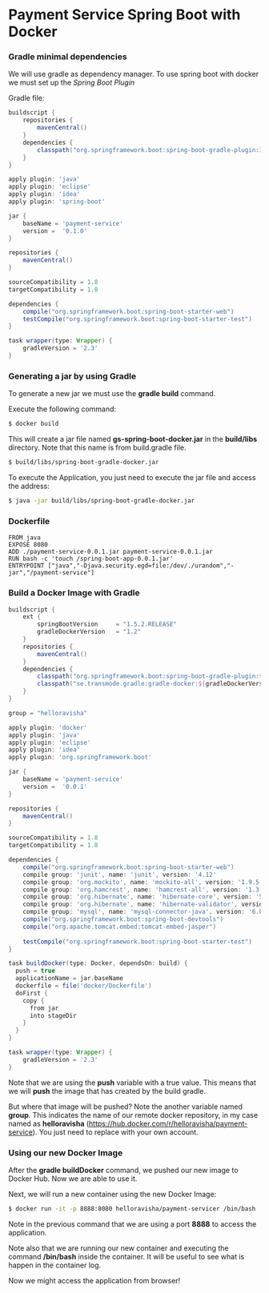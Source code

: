 # Payment Service Spring  Boot with Docker

### Gradle minimal dependencies

We will use gradle as dependency manager. To use spring boot with docker we must set up the *Spring Boot Plugin*

Gradle file:

```gradle
buildscript {
    repositories {
        mavenCentral()
    }
    dependencies {
        classpath("org.springframework.boot:spring-boot-gradle-plugin:1.3.3.RELEASE")
    }
}

apply plugin: 'java'
apply plugin: 'eclipse'
apply plugin: 'idea'
apply plugin: 'spring-boot'

jar {
    baseName = 'payment-service'
    version =  '0.1.0'
}

repositories {
    mavenCentral()
}

sourceCompatibility = 1.8
targetCompatibility = 1.8

dependencies {
    compile("org.springframework.boot:spring-boot-starter-web")
    testCompile("org.springframework.boot:spring-boot-starter-test")
}

task wrapper(type: Wrapper) {
    gradleVersion = '2.3'
}
```


### Generating a jar by using Gradle

To generate a new jar we must use the **gradle build** command. 

Execute the following command:

```bash
$ docker build
```

This will create a jar file named **gs-spring-boot-docker.jar** in the **build/libs** directory. Note that this name is from build.gradle file.

```bash
$ build/libs/spring-boot-gradle-docker.jar
```

To execute the Application, you just need to execute the jar file and access the address:

```bash
$ java -jar build/libs/spring-boot-gradle-docker.jar 
```

### Dockerfile

```docker
FROM java
EXPOSE 8080
ADD ./payment-service-0.0.1.jar payment-service-0.0.1.jar
RUN bash -c 'touch /spring-boot-app-0.0.1.jar'
ENTRYPOINT ["java","-Djava.security.egd=file:/dev/./urandom","-jar","/payment-service"]
```

### Build a Docker Image with Gradle

```gradle
buildscript {
    ext {
        springBootVersion     = "1.5.2.RELEASE"
        gradleDockerVersion   = "1.2"
    }
    repositories {
        mavenCentral()
    }
    dependencies {
        classpath("org.springframework.boot:spring-boot-gradle-plugin:${springBootVersion}")
        classpath("se.transmode.gradle:gradle-docker:${gradleDockerVersion}")
    }
}

group = "helloravisha"

apply plugin: 'docker'
apply plugin: 'java'
apply plugin: 'eclipse'
apply plugin: 'idea'
apply plugin: 'org.springframework.boot'

jar {
    baseName = 'payment-service'
    version =  '0.0.1'
}

repositories {
    mavenCentral()
}

sourceCompatibility = 1.8
targetCompatibility = 1.8

dependencies {
    compile("org.springframework.boot:spring-boot-starter-web")
    compile group: 'junit', name: 'junit', version: '4.12'
	compile group: 'org.mockito', name: 'mockito-all', version: '1.9.5'
	compile group: 'org.hamcrest', name: 'hamcrest-all', version: '1.3'
	compile group: 'org.hibernate', name: 'hibernate-core', version: '5.2.1.Final'
	compile group: 'org.hibernate', name: 'hibernate-validator', version: '5.2.4.Final'
	compile group: 'mysql', name: 'mysql-connector-java', version: '6.0.3'
    compile("org.springframework.boot:spring-boot-devtools")
    compile("org.apache.tomcat.embed:tomcat-embed-jasper")
	    
    testCompile("org.springframework.boot:spring-boot-starter-test")
}

task buildDocker(type: Docker, dependsOn: build) {
  push = true
  applicationName = jar.baseName
  dockerfile = file('docker/Dockerfile')
  doFirst {
    copy {
      from jar
      into stageDir
    }
  }
}

task wrapper(type: Wrapper) {
    gradleVersion = '2.3'
}

```

Note that we are using the **push** variable with a true value. This means that we will **push** the image that has created by the build gradle.

But where that image will be pushed? Note the another variable named **group**. This indicates the name of our remote docker repository, in my case named as **helloravisha** (https://hub.docker.com/r/helloravisha/payment-service). You just need to replace with your own account.

### Using our new Docker Image

After the **gradle buildDocker** command, we pushed our new image to Docker Hub. Now we are able to use it.

Next, we will run a new container using the new Docker Image:

```bash
$ docker run -it -p 8888:8080 helloravisha/payment-servicer /bin/bash
```

Note in the previous command that we are using a port **8888** to access the application.

Note also that we are running our new container and executing the command **/bin/bash** inside the container. It will be useful to see what is happen in the container log. 

Now we might access the application from browser! 



